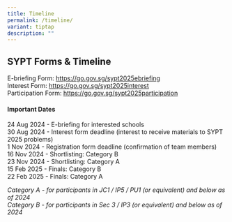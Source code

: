 ```yaml
---
title: Timeline
permalink: /timeline/
variant: tiptap
description: ""
---
```

<h2><strong>SYPT Forms &amp; Timeline</strong></h2>
<p>E-briefing Form:&nbsp;<a href="https://go.gov.sg/sypt2025ebriefing" rel="noopener noreferrer nofollow" target="_blank"><u>https://go.gov.sg/sypt2025ebriefing</u></a>
<br>Interest Form:&nbsp;<a href="https://go.gov.sg/sypt2025ebriefing" rel="noopener noreferrer nofollow" target="_blank"><u>https://go.gov.sg/sypt2025interest</u></a>
<br>Participation Form: <a href="https://go.gov.sg/sypt2025participation" rel="noopener nofollow" target="_blank">https://go.gov.sg/sypt2025participation</a>
</p>
<h4>Important Dates&nbsp;</h4>
<p>24 Aug 2024 - E-briefing for interested schools
<br>30 Aug 2024 - Interest form deadline (interest to receive materials to
SYPT 2025 problems)
<br>1 Nov 2024&nbsp;- Registration form deadline (confirmation of team members)
<br>16 Nov 2024 - Shortlisting: Category B
<br>23 Nov 2024 - Shortlisting: Category A
<br>15 Feb 2025 - Finals: Category B
<br>22 Feb 2025&nbsp;- Finals: Category A</p>
<p><em>Category A - for participants in JC1 / IP5 / PU1 (or equivalent) and below as of 2024</em>
<br><em>Category B - for participants in Sec 3 / IP3 (or equivalent) and below as of 2024</em>
</p>